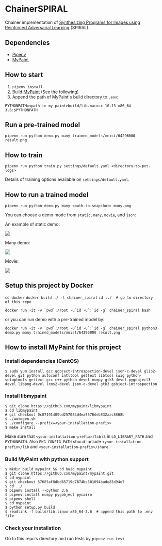 # ChainerSPIRAL

Chainer implementation of [Synthesizing Programs for Images using Reinforced Adversarial Learning](https://arxiv.org/abs/1804.01118) (SPIRAL).

## Dependencies

- [Pipenv](https://pipenv.readthedocs.io/en/latest/)
- [MyPaint](https://github.com/mypaint/mypaint)

## How to start

1. `pipenv install`
2. Build [MyPaint](https://github.com/mypaint/mypaint) (See the following)
3. Append the path of MyPaint's build directory to `.env`:

```
PYTHONPATH=<path-to-my-paint>build/lib.macosx-10.13-x86_64-3.6:$PYTHONPATH
```

## Run a pre-trained model

`pipenv run python demo.py many trained_models/mnist/64296000 result.png`

## How to train

`pipenv run python train.py settings/default.yaml <directory-to-put-logs>`

Details of training options available on `settings/default.yaml`.

## How to run a trained model

`pipenv run python demo.py many <path-to-snapshot> many.png`

You can choose a demo mode from `static`, `many`, `movie`, and `json`:

An example of static demo:

![](images/static.png)

Many demo:

![](images/many.png)

Movie:

![](images/movie.gif)

## Setup this project by Docker

`cd docker`
`docker build ./ -t chainer_spiral`
`cd ../  # go to directory of this repo`

```
docker run -it -v `pwd`:/root -u`id -u`:`id -g` chainer_spiral bash
```

or you can run demo with a pre-trained model by:

```
docker run -it -v `pwd`:/root -u`id -u`:`id -g` chainer_spiral python3 demo.py many trained_models/mnist/64296000 result.png
```

## How to install MyPaint for this project

### Install dependencies (CentOS)

```
$ sudo yum install gcc gobject-introspection-devel json-c-devel glib2-devel git python autoconf intltool gettext libtool swig python-setuptools gettext gcc-c++ python-devel numpy gtk3-devel pygobject3-devel libpng-devel lcms2-devel json-c-devel gtk3 gobject-introspection
```

### Install libmypaint

```
$ git clone https://github.com/mypaint/libmypaint
$ cd libmypaint
# git checkout 0c07191409bd257084d4ea7576deb832aac8868b
$ ./autogen.sh
$ ./configure --prefix=<your-installation-prefix>
$ make install
```

Make sure that `<your-installation-prefix>/lib` is in `LD_LIBRARY_PATH` and `PYTHONPATH`. Also `PKG_CONFIG_PATH` shoud include `<your-installation-prefix>/lib` and `<your-installation-prefix>/share`.

### Build MyPaint with python support

```
$ mkdir build_mypaint && cd buid_mypaint
$ git clone https://github.com/mypaint/mypaint.git
$ cd mypaint
$ git checkout 57685af8dbd65719d7874bc501094bade85d94e7
$ cd ../
$ pipenv install --python 3.6
$ pipenv install numpy pygobject pycairo
$ pipenv shell
$ cd mypaint
$ python setup.py build
$ readlink -f build/lib.linux-x86_64-3.6  # append this path to .env file
```

### Check your installation

Go to this repo's directory and run tests by `pipenv run test`
